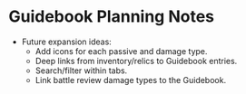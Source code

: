 # Guidebook Planning Notes

- Future expansion ideas:
  - Add icons for each passive and damage type.
  - Deep links from inventory/relics to Guidebook entries.
  - Search/filter within tabs.
  - Link battle review damage types to the Guidebook.
